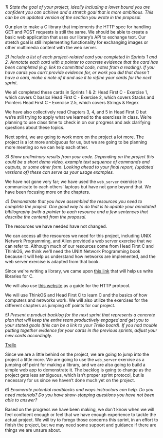 *1) State the goal of your project, ideally including a lower bound you are confident you can achieve and a stretch goal that is more ambitious.  This can be an updated version of the section you wrote in the proposal.*

Our plan to make a C library that implements the HTTP spec for handling GET and POST requests is still the same. We should be able to create a basic web application that uses our library’s API to exchange text. Our stretch goal is still implementing functionality for exchanging images or other multimedia content with the web server.

*2) Include a list of each project-related card you completed in Sprints 1 and 2. Annotate each card with a pointer to concrete evidence that the card has been completed (e.g. link to committed code, notes from a reading). If you have cards you can't provide evidence for, or work you did that doesn't have a card, make a note of it and use it to refine your cards for the next sprint.*

We all completed these cards in Sprints 1 & 2: 
Head First C - Exercise 1, which covers C basics
Head First C - Exercise 2, which covers Stacks and Pointers
Head First C - Exercise 2.5, which covers Strings & Regex

We have also collectively read Chapters 3, 4, and 5 in Head First C but we’re still trying to apply what we learned to the exercises in class. We’re planning to use class time to check in on our progress and ask clarifying questions about these topics. 

Next sprint, we are going to work more on the project a lot more. The project is a lot more ambiguous for us, but we are going to be planning more meeting so we can help each other.

*3) Show preliminary results from your code. Depending on the project this could be a short demo video, example text sequence of commands and outputs, or some other form. Looking ahead to your final report, (updated versions of) these can serve as your usage examples.*

We have not gone very far; we have used the `web_server` exercise to communicate to each others’ laptops but have not gone beyond that. We have been focusing more on the chapters.

*4) Demonstrate that you have assembled the resources you need to complete the project.  One good way to do that is to update your annotated bibliography (with a pointer to each resource and a few sentences that describe the content) from the proposal.*

The resources we have needed have not changed.

We can access all the resources we need for this project, including UNIX Network Programming, and Allen provided a web server exercise that we can refer to. Although much of our resources come from Head First C and ThinkOS, we think we'll need the UNIX Network Programming book because it will help us understand how networks are implemented, and the web server exercise is adapted from that book.

Since we're writing a library, we came upon [this link](http://www.cs.dartmouth.edu/%7Ecampbell/cs50/buildlib.html) that will help us write libraries for C.

We will also use [this website](https://tools.ietf.org/html/rfc2616) as a guide for the HTTP protocol.

We will use ThinkOS and Head First C to learn C and the basics of how computers and networks work. We will also utilize the exercises for the different chapters as jumping off points for our project.


*5) Present a product backlog for the next sprint that represents a concrete plan that will keep the entire team productively engaged and get you to your stated goals (this can be a link to your Trello board). If you had trouble putting together evidence for your cards in the previous sprints, adjust your new cards accordingly.*

[Trello](https://trello.com/b/FRsVFBpp)

Since we are a little behind on the project, we are going to jump into the project a little more. We are going to use the `web_server` exercise as a jumping off point for making a library, and we are also going to build a simple web app to demonstrate it. The backlog is going to change as the project gets less ambiguous, which isn’t proper sprint protocol, but is necessary for us since we haven’t done much yet on the project.

*6) Enumerate potential roadblocks and ways instructors can help.  Do you need materials? Do you have show-stopping questions you have not been able to answer?*

Based on the progress we have been making, we don’t know when we will feel confident enough or feel that we have enough experience to tackle the actual project. We will try to forego those concerns this sprint, in an effort to finish the project, but we may need some support and guidance if there are things we are unsure about.
